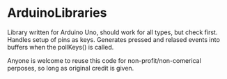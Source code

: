 # ArduinoLibraries

Library written for Arduino Uno, should work for all types, but check first.
Handles setup of pins as keys. Generates pressed and relased events into buffers when the pollKeys() is called.

Anyone is welcome to reuse this code for non-profit/non-comerical perposes, so long as original credit is given.
